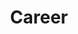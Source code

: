 ---
layout: "pages/kariera.njk"

title: 'Career'
description: 'Book your stay at Chateau Orlice easily and quickly online. Enjoy comfortable accommodation and unforgettable experiences in the Orlické Mountains.'
permalink: 'en/kariera/'

eleventyNavigation:
  key: Career
  order: 900


landing:
  breadcrumbsHome: Home
  breadcrumbsCurrent: Career

  heading: Career

  imageUrl: /assets/images/career/career.jpg
  imageAlt: Cups by the coffee machine at breakfast


posts:
  topper: Career
  heading: Job vacancies
---